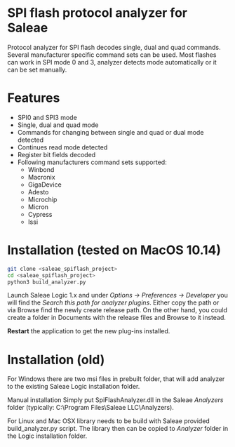 # SPI flash protocol analyzer for Saleae

Protocol analyzer for SPI flash decodes single, dual and quad commands.
Several manufacturer specific command sets can be used.
Most flashes can work in SPI mode 0 and 3, analyzer detects mode automatically or it can be set manually.

# Features
- SPI0 and SPI3 mode
- Single, dual and quad mode
- Commands for changing between single and quad or dual mode detected
- Continues read mode detected
- Register bit fields decoded
- Following manufacturers command sets supported:
  - Winbond
  - Macronix
  - GigaDevice
  - Adesto
  - Microchip
  - Micron
  - Cypress
  - Issi

# Installation (tested on MacOS 10.14)

```bash
git clone <saleae_spiflash_project>
cd <saleae_spiflash_project>
python3 build_analyzer.py
```

Launch Saleae Logic 1.x and under *Options -> Preferences -> Developer* you will find the *Search this path for analyzer plugins*. Either copy the path or via Browse find the newly create release path. On the other hand, you could create a folder in Documents with the release files and Browse to it instead. 

**Restart** the application to get the new plug-ins installed. 

# Installation (old)

For Windows there are two msi files in prebuilt folder, that will add analyzer to the existing Saleae Logic installation folder.

Manual installation
Simply put SpiFlashAnalyzer.dll in the Saleae *Analyzers* folder (typically: C:\Program Files\Saleae LLC\Analyzers).

For Linux and Mac OSX library needs to be build with Saleae provided build_analyzer.py script. The library then can be copied to *Analyzer* folder in the Logic installation folder.
